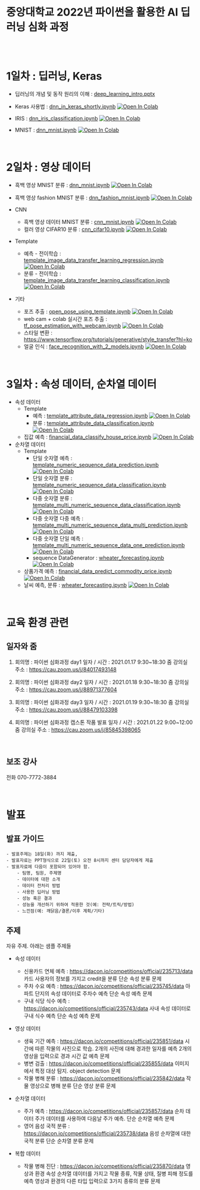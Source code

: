 # 중앙대학교 2022년 파이썬을 활용한 AI 딥러닝 심화 과정


<br>
<br>

# 1일차 : 딥러닝, Keras

- 딥러닝의 개념 및 동작 원리의 이해 : [deep_learning_intro.pptx](material/deep_learning/deep_learning_intro.pptx)
- Keras 사용법 : [dnn_in_keras_shortly.ipynb](material/deep_learning/dnn_in_keras_shortly.ipynb) [![Open In Colab](https://colab.research.google.com/assets/colab-badge.svg)](https://colab.research.google.com/github/dhrim/cau_2022/blob/master/material/deep_learning/dnn_in_keras_shortly.ipynb)

- IRIS : [dnn_iris_classification.ipynb](material/deep_learning/dnn_iris_classification.ipynb) [![Open In Colab](https://colab.research.google.com/assets/colab-badge.svg)](https://colab.research.google.com/github/dhrim/cau_2022/blob/master/material/deep_learning/dnn_iris_classification.ipynb)
- MNIST : [dnn_mnist.ipynb](material/deep_learning/dnn_mnist.ipynb) [![Open In Colab](https://colab.research.google.com/assets/colab-badge.svg)](https://colab.research.google.com/github/dhrim/cau_2022/blob/master/material/deep_learning/dnn_mnist.ipynb)


<br>

# 2일차 : 영상 데이터

- 흑백 영상 MNIST 분류 : [dnn_mnist.ipynb](material/deep_learning/dnn_mnist.ipynb) [![Open In Colab](https://colab.research.google.com/assets/colab-badge.svg)](https://colab.research.google.com/github/dhrim/cau_2022/blob/master/material/deep_learning/dnn_mnist.ipynb)
- 흑백 영상 fashion MNIST 분류 : [dnn_fashion_mnist.ipynb](material/deep_learning/dnn_fashion_mnist.ipynb) [![Open In Colab](https://colab.research.google.com/assets/colab-badge.svg)](https://colab.research.google.com/github/dhrim/cau_2022/blob/master/material/deep_learning/dnn_fashion_mnist.ipynb)

- CNN
    - 흑백 영상 데이터 MNIST 분류 : [cnn_mnist.ipynb](material/deep_learning/cnn_mnist.ipynb) [![Open In Colab](https://colab.research.google.com/assets/colab-badge.svg)](https://colab.research.google.com/github/dhrim/cau_2022/blob/master/material/deep_learning/cnn_mnist.ipynb)
    - 컬러 영상 CIFAR10 분류 : [cnn_cifar10.ipynb](material/deep_learning/cnn_cifar10.ipynb) [![Open In Colab](https://colab.research.google.com/assets/colab-badge.svg)](https://colab.research.google.com/github/dhrim/cau_2022/blob/master/material/deep_learning/cnn_cifar10.ipynb)

- Template
    - 예측 - 전이학습 : [template_image_data_transfer_learning_regression.ipynb](material/deep_learning/template_image_data_transfer_learning_regression.ipynb) [![Open In Colab](https://colab.research.google.com/assets/colab-badge.svg)](https://colab.research.google.com/github/dhrim/cau_2022/blob/master/material/deep_learning/template_image_data_transfer_learning_regression.ipynb)
    - 분류 - 전이학습 : [template_image_data_transfer_learning_classification.ipynb](material/deep_learning/template_image_data_transfer_learning_classification.ipynb) [![Open In Colab](https://colab.research.google.com/assets/colab-badge.svg)](https://colab.research.google.com/github/dhrim/cau_2022/blob/master/material/deep_learning/template_image_data_transfer_learning_classification.ipynb)

- 기타
    - 포즈 추출 : [open_pose_using_template.ipynb](material/deep_learning/open_pose_using_template.ipynb) [![Open In Colab](https://colab.research.google.com/assets/colab-badge.svg)](https://colab.research.google.com/github/dhrim/cau_2022/blob/master/material/deep_learning/open_pose_using_template.ipynb)
    - web cam + colab 실시간 포즈 추출 : [tf_pose_estimation_with_webcam.ipynb](material/deep_learning/tf_pose_estimation_with_webcam.ipynb) [![Open In Colab](https://colab.research.google.com/assets/colab-badge.svg)](https://colab.research.google.com/github/dhrim/cau_2022/blob/master/material/deep_learning/tf_pose_estimation_with_webcam.ipynb)
    - 스타일 변환 : https://www.tensorflow.org/tutorials/generative/style_transfer?hl=ko
    - 얼굴 인식 : [face_recognition_with_2_models.ipynb](material/deep_learning/face_recognition_with_2_models.ipynb) [![Open In Colab](https://colab.research.google.com/assets/colab-badge.svg)](https://colab.research.google.com/github/dhrim/cau_2022/blob/master/material/deep_learning/face_recognition_with_2_models.ipynb)


<br>

# 3일차 : 속성 데이터, 순차열 데이터

- 속성 데이터
    - Template
        - 예측 : [template_attribute_data_regression.ipynb](material/deep_learning/template_attribute_data_regression.ipynb) [![Open In Colab](https://colab.research.google.com/assets/colab-badge.svg)](https://colab.research.google.com/github/dhrim/cau_2022/blob/master/material/deep_learning/template_attribute_data_regression.ipynb)
        - 분류 : [template_attribute_data_classification.ipynb](material/deep_learning/template_attribute_data_classification.ipynb) [![Open In Colab](https://colab.research.google.com/assets/colab-badge.svg)](https://colab.research.google.com/github/dhrim/cau_2022/blob/master/material/deep_learning/template_attribute_data_classification.ipynb)
    - 집값 예측 : [financial_data_classify_house_price.ipynb](material/deep_learning/financial_data_classify_house_price.ipynb) [![Open In Colab](https://colab.research.google.com/assets/colab-badge.svg)](https://colab.research.google.com/github/dhrim/cau_2022/blob/master/material/deep_learning/financial_data_classify_house_price.ipynb) 
- 순차열 데이터
    - Template
        - 단일 숫자열 예측 : [template_numeric_sequence_data_prediction.ipynb](material/deep_learning/template_numeric_sequence_data_prediction.ipynb) [![Open In Colab](https://colab.research.google.com/assets/colab-badge.svg)](https://colab.research.google.com/github/dhrim/cau_2022/blob/master/material/deep_learning/template_numeric_sequence_data_prediction.ipynb)
        - 단일 숫자열 분류 : [template_numeric_sequence_data_classification.ipynb](material/deep_learning/template_numeric_sequence_data_classification.ipynb) [![Open In Colab](https://colab.research.google.com/assets/colab-badge.svg)](https://colab.research.google.com/github/dhrim/cau_2022/blob/master/material/deep_learning/template_numeric_sequence_data_classification.ipynb)
        - 다중 숫자열 분류 : [template_multi_numeric_sequence_data_classification.ipynb](material/deep_learning/template_multi_numeric_sequence_data_classification.ipynb) [![Open In Colab](https://colab.research.google.com/assets/colab-badge.svg)](https://colab.research.google.com/github/dhrim/cau_2022/blob/master/material/deep_learning/template_multi_numeric_sequence_data_classification.ipynb) 
        - 다중 숫자열 다중 예측 : [template_multi_numeric_sequence_data_multi_prediction.ipynb](material/deep_learning/template_multi_numeric_sequence_data_multi_prediction.ipynb) [![Open In Colab](https://colab.research.google.com/assets/colab-badge.svg)](https://colab.research.google.com/github/dhrim/cau_2022/blob/master/material/deep_learning/template_multi_numeric_sequence_data_multi_prediction.ipynb)
        - 다중 숫자열 단일 예측 : [template_multi_numeric_sequence_data_one_prediction.ipynb](material/deep_learning/template_multi_numeric_sequence_data_one_prediction.ipynb) [![Open In Colab](https://colab.research.google.com/assets/colab-badge.svg)](https://colab.research.google.com/github/dhrim/cau_2022/blob/master/material/deep_learning/template_multi_numeric_sequence_data_one_prediction.ipynb)
        - sequence DataGenerator : [wheater_forecasting.ipynb](material/deep_learning/wheater_forecasting.ipynb) [![Open In Colab](https://colab.research.google.com/assets/colab-badge.svg)](https://colab.research.google.com/github/dhrim/cau_2022/blob/master/material/deep_learning/wheater_forecasting.ipynb)  
    - 상품가격 예측 : [financial_data_predict_commodity_price.ipynb](material/deep_learning/financial_data_predict_commodity_price.ipynb) [![Open In Colab](https://colab.research.google.com/assets/colab-badge.svg)](https://colab.research.google.com/github/dhrim/cau_2022/blob/master/material/deep_learning/financial_data_predict_commodity_price.ipynb) 
    - 날씨 예측, 분류 : [wheater_forecasting.ipynb](material/deep_learning/wheater_forecasting.ipynb) [![Open In Colab](https://colab.research.google.com/assets/colab-badge.svg)](https://colab.research.google.com/github/dhrim/cau_2022/blob/master/material/deep_learning/wheater_forecasting.ipynb) 
<br>

# 교육 환경 관련

## 일자와 줌
1) 회의명 : 파이썬 심화과정 day1
일자 / 시간 : 2021.01.17 9:30~18:30
줌 강의실 주소 : https://cau.zoom.us/j/84017493148

2) 회의명 : 파이썬 심화과정 day2
일자 / 시간 : 2021.01.18 9:30~18:30
줌 강의실 주소 :  https://cau.zoom.us/j/88971377604

3) 회의명 : 파이썬 심화과정 day3
일자 / 시간 : 2021.01.19 9:30~18:30
줌 강의실 주소 : https://cau.zoom.us/j/88479103398

4) 회의명 : 파이썬 심화과정 캡스톤 작품 발표
일자 / 시간 : 2021.01.22 9:00~12:00
줌 강의실 주소 : https://cau.zoom.us/j/85845398065

<br>

## 보조 강사

전화 070-7772-3884

<br>

# 발표


## 발표 가이드
    - 발표주제는 18일(화) 까지 제출, 
    - 발표자료는 PPT형식으로 22일(토) 오전 8시까지 센터 담당자에게 제출
    - 발표자료에 다음이 포함되어 있어야 함.
        - 팀명, 팀원, 주제명
        - 데이터에 대한 소개
        - 데이터 전처리 방법
        - 사용한 딥러닝 방법
        - 성능 혹은 결과
        - 성능을 개선하기 위하여 적용한 것(예: 전략/트릭/방법)
        - 느낀점(예: 깨닭음/결론/이후 계획/기타)


## 주제

자유 주제. 아래는 샘플 주제들

- 속성 데이터
    - 신용카드 연체 예측 : https://dacon.io/competitions/official/235713/data
        카드 사용자의 정보를 가지고 credit을 분류
        단순 속성 분류 문제
    - 주차 수요 예측 : https://dacon.io/competitions/official/235745/data
        아파트 단지의 속성 데이터로 주차수 예측
        단순 속성 예측 문제
    - 구내 식당 식수 예측 : https://dacon.io/competitions/official/235743/data
        사내 속성 데이터로 구내 식수 예측
        단순 속성 예측 문제 

- 영상 데이터
    - 생육 기간 예측 : https://dacon.io/competitions/official/235851/data
        시간에 따른 작물의 사진으로 학습. 2개의 사진에 대해 경과한 일자를 예측
        2개의 영상을 입력으로 경과 시간 값 예측 문제
    - 병변 검출 : https://dacon.io/competitions/official/235855/data
        이미지에서 특정 대상 탐지.
        object detection 문제
    - 작물 병해 분류 : https://dacon.io/competitions/official/235842/data
        작물 영상으로 병해 분류
        단순 영상 분류 문제

- 순차열 데이터
    - 주가 예측 : https://dacon.io/competitions/official/235857/data
        순차 데이터 주가 데이터를 사용하여 다음날 주가 예측.
        단순 순차열 예측 문제
    - 영어 음성 국적 분류 : https://dacon.io/competitions/official/235738/data
        음성 순차열에 대한 국적 분류
        단순 순차열 분류 문제

- 복합 데이터  
    - 작물 병해 진단 : https://dacon.io/competitions/official/235870/data
        영상과 환경 속성 순차열 데이터를 가지고 작물 종류, 작물 상태, 질병 피해 정도를 예측
        영상과 환경의 다른 타입 입력으로 3가지 종류의 분류 문제

<br>
   
